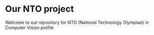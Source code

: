 # Our NTO project

Welcome to out repository for NTO (National Technology Olympiad) in Computer Vision profile
